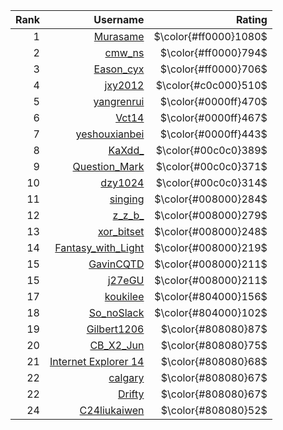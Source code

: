 | Rank | Username | Rating |
| -: | -: | -: |
| $1$ | [Murasame](http://8.136.99.126/user/20) | $\color{#ff0000}1080$ |
| $2$ | [cmw_ns](http://8.136.99.126/user/11) | $\color{#ff0000}794$ |
| $3$ | [Eason_cyx](http://8.136.99.126/user/56) | $\color{#ff0000}706$ |
| $4$ | [jxy2012](http://8.136.99.126/user/53) | $\color{#c0c000}510$ |
| $5$ | [yangrenrui](http://8.136.99.126/user/39) | $\color{#0000ff}470$ |
| $6$ | [Vct14](http://8.136.99.126/user/84) | $\color{#0000ff}467$ |
| $7$ | [yeshouxianbei](http://8.136.99.126/user/52) | $\color{#0000ff}443$ |
| $8$ | [KaXdd_](http://8.136.99.126/user/54) | $\color{#00c0c0}389$ |
| $9$ | [Question_Mark](http://8.136.99.126/user/50) | $\color{#00c0c0}371$ |
| $10$ | [dzy1024](http://8.136.99.126/user/57) | $\color{#00c0c0}314$ |
| $11$ | [singing](http://8.136.99.126/user/152) | $\color{#008000}284$ |
| $12$ | [z_z_b_](http://8.136.99.126/user/142) | $\color{#008000}279$ |
| $13$ | [xor_bitset](http://8.136.99.126/user/114) | $\color{#008000}248$ |
| $14$ | [Fantasy_with_Light](http://8.136.99.126/user/48) | $\color{#008000}219$ |
| $15$ | [GavinCQTD](http://8.136.99.126/user/77) | $\color{#008000}211$ |
| $15$ | [j27eGU](http://8.136.99.126/user/75) | $\color{#008000}211$ |
| $17$ | [koukilee](http://8.136.99.126/user/144) | $\color{#804000}156$ |
| $18$ | [So_noSlack](http://8.136.99.126/user/63) | $\color{#804000}102$ |
| $19$ | [Gilbert1206](http://8.136.99.126/user/153) | $\color{#808080}87$ |
| $20$ | [CB_X2_Jun](http://8.136.99.126/user/115) | $\color{#808080}75$ |
| $21$ | [Internet Explorer 14](http://8.136.99.126/user/100) | $\color{#808080}68$ |
| $22$ | [calgary](http://8.136.99.126/user/60) | $\color{#808080}67$ |
| $22$ | [Drifty](http://8.136.99.126/user/13) | $\color{#808080}67$ |
| $24$ | [C24liukaiwen](http://8.136.99.126/user/118) | $\color{#808080}52$ |
